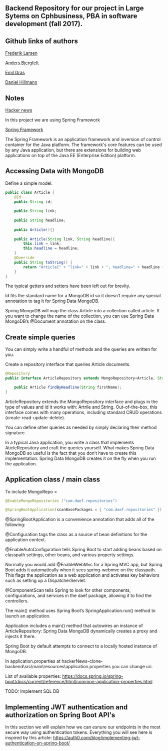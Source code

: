 ## Backend Repository for our project in Large Sytems on Cphbusiness, PBA in software development (fall 2017).

## Github links of authors

[Frederik Larsen](https://github.com/lalelarsen)

[Anders Bjergfelt](https://github.com/andersbjergfelt)

[Emil Gräs](https://github.com/emilgras)

[Daniel Hillmann](https://github.com/hilleer)

## Notes

[Hacker news](https://news.ycombinator.com/)

In this project we are using Spring Framework

[Spring Framework](https://spring.io/)

The Spring Framework is an application framework and inversion of control container for the Java platform. The framework's core features can be used by any Java application,
but there are extensions for building web applications on top of the Java EE (Enterprise Edition) platform.

## Accessing Data with MongoDB

Define a simple model:

```java
public class Article {  
    @Id
    public String id;
    
    public String link;
    
    public String headline; 
    
    public Article(){}
    
    public Article(String link, String headline){
        this.link = link;
        this.headline = headline;
    }
    @Override
    public String toString() {
        return "Article{" + "link=" + link + ", headline=" + headline + '}';
    }  
}

```
The typical getters and setters have been left out for brevity.

Id fits the standard name for a MongoDB id so it doesn’t require any special annotation to tag it for Spring Data MongoDB.

Spring MongoDB will map the class Article into a collection called article. If you want to change the name of the collection, you can use Spring Data MongoDB’s @Document annotation on the class.

## Create simple queries

You can simply write a handful of methods and the queries are written for you.

Create a repository interface that queries Article documents.

```java
@Repository
public interface ArticleRepository extends MongoRepository<Article, String> {

    public Article findByHeadline(String firstName);
}
```
ArticleRepository extends the MongoRepository interface and plugs in the type of values and id it works with: Artrile and String. Out-of-the-box, this interface comes with many operations, including standard CRUD operations (create-read-update-delete).

You can define other queries as needed by simply declaring their method signature.

In a typical Java application, you write a class that implements AticleRepository and craft the queries yourself. What makes Spring Data MongoDB so useful is the fact that you don’t have to create this implementation. Spring Data MongoDB creates it on the fly when you run the application.

## Application class / main class

To include MongoRepo = 
```java
@EnableMongoRepositories ("com.daef.repositories")
```

```java
@SpringBootApplication(scanBasePackages = { "com.daef.repositories" })
```
@SpringBootApplication is a convenience annotation that adds all of the following:

@Configuration tags the class as a source of bean definitions for the application context.

@EnableAutoConfiguration tells Spring Boot to start adding beans based on classpath settings, other beans, and various property settings.

Normally you would add @EnableWebMvc for a Spring MVC app, but Spring Boot adds it automatically when it sees spring-webmvc on the classpath. This flags the application as a web application and activates key behaviors such as setting up a DispatcherServlet.

@ComponentScan tells Spring to look for other components, configurations, and services in the daef package, allowing it to find the controllers.

The main() method uses Spring Boot’s SpringApplication.run() method to launch an application.

Application includes a main() method that autowires an instance of ArticleRepository: Spring Data MongoDB dynamically creates a proxy and injects it there. 

Spring Boot by default attempts to connect to a locally hosted instance of MongoDB.

In application.properties at hackerNews-clone-backend\src\main\resources\application.properties you can change uri.

List of available properties: 
https://docs.spring.io/spring-boot/docs/current/reference/html/common-application-properties.html


TODO: Implement SQL DB

## Implementing JWT authentication and authorization on Spring Boot API's

In this section we will explain how we can esnure our endpoints in the most secure way using authentication tokens. Everything you will see here is inspired by this article: https://auth0.com/blog/implementing-jwt-authentication-on-spring-boot/




